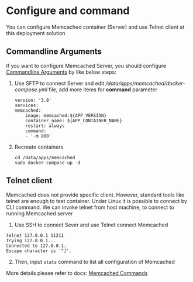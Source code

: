 # Configure and command

You can configure Memcached container (Server) and use Telnet client at this deployment solution  

## Commandline Arguments

If you want to configure Memcached Server, you should configure [Commandline Arguments](https://github.com/memcached/memcached/wiki/ConfiguringServer#commandline-arguments) by like below steps:  

1. Use SFTP to connect Server and edit */data/apps/memcached/docker-compose.yml* file, add more items for **command** parameter
    ```
    version: '3.8'
    services:
    memcached:
        image: memcached:${APP_VERSION}
        container_name: ${APP_CONTAINER_NAME}
        restart: always
        command:
        - '-m 800'
    ```

2. Recreate containers
   ```
   cd /data/apps/memcached
   sudo docker-compose up -d
   ```

## Telnet client

Memcached does not provide specific client. However, standard tools like telnet are enough to test container. Under Linux it is possible to connect by CLI command. We can invoke telnet from host machine, to connect to running Memcached server

1. Use SSH to connect Sever and use Telnet connect Memcached
```
telnet 127.0.0.1 11211
Trying 127.0.0.1...
Connected to 127.0.0.1.
Escape character is '^]'.
```

2. Then, input `stats` command to list all configuration of Memcached

More details please refer to docs: [Memcached Commands](https://github.com/memcached/memcached/wiki/Commands)